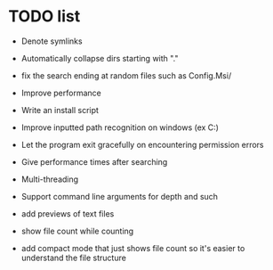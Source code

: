 # TODO list

- Denote symlinks
- Automatically collapse dirs starting with "."

- fix the search ending at random files such as Config.Msi/

- Improve performance
- Write an install script
- Improve inputted path recognition on windows (ex C:\)
- Let the program exit gracefully on encountering permission errors
- Give performance times after searching
- Multi-threading
- Support command line arguments for depth and such
- add previews of text files
- show file count while counting

- add compact mode that just shows file count so it's easier to understand the file structure
